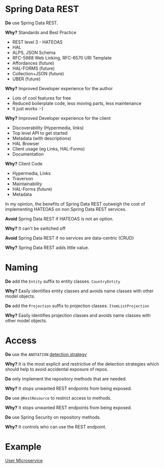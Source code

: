# Spring Data REST

__Do__ use Spring Data REST.

__Why?__ Standards and Best Practice

* REST level 3 - HATEOAS
* HAL 
* ALPS, JSON Schema
* RFC-5988 Web Linking, RFC-6570 URI Template
* Affordances (future)
* HAL-FORMS (future)
* Collection+JSON (future)
* UBER (future)

__Why?__ Improved Developer experience for the author

* Lots of cool features for free
* Reduced boilerplate code, less moving parts, less maintenance
* It just works :-)

__Why?__ Improved Developer experience for the client

* Discoverability (Hypermedia, links)
* Top level API to get started
* Metadata (with descriptions)
* HAL Browser
* Client usage (eg Links, HAL-Forms)
* Documentation

__Why?__ Client Code

* Hypermedia, Links
* Traverson
* Maintainability
* HAL-Forms (future)
* Metadata

In my opinion, the benefits of Spring Data REST outweigh the cost of implementing 
HATEOAS on non Spring Data REST services.


__Avoid__ Spring Data REST if HATEOAS is not an option.

__Why?__ It can't be switched off


__Avoid__ Spring Data REST if no services are data-centric (CRUD)

__Why?__ Spring Data REST adds little value.


# Naming

__Do__ add the `Entity` suffix to entity classes. `CountryEntity`

__Why?__ Easily identifies entity classes and avoids name classes with other model objects.

__Do__ add the `Projection` suffix to projection classes. `ItemListProjection`

__Why?__ Easily identifies projection classes and avoids name classes with other model objects.


# Access

__Do__ use the `ANOTATION` [detection strategy](https://docs.spring.io/spring-data/rest/docs/current/reference/html/#getting-started.setting-repository-detection-strategy)

__Why?__ It is the most explicit and restrictive of the detection strategies which should help to avoid accidental exposure of repos.

__Do__ only implement the repository methods that are needed.

__Why?__ It stops unwanted REST endpoints from being exposed.

__Do__ use `@RestResource` to restrict access to methods.

__Why?__ It stops unwanted REST endpoints from being exposed.

__Do__ use Spring Security on repository methods.

__Why?__ It controls who can use the REST endpoint.

# Example

[User MIcroservice](https://github.com/marklishman/user-microservice)
